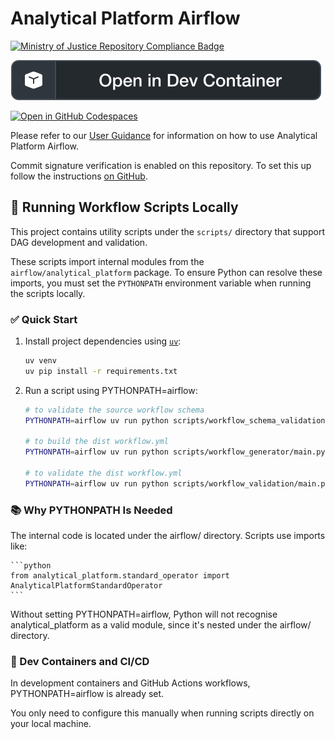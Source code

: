 # Analytical Platform Airflow

[![Ministry of Justice Repository Compliance Badge](https://github-community.service.justice.gov.uk/repository-standards/api/analytical-platform-airflow/badge)](https://github-community.service.justice.gov.uk/repository-standards/analytical-platform-airflow)

[![Open in Dev Container](https://raw.githubusercontent.com/ministryofjustice/.devcontainer/refs/heads/main/contrib/badge.svg)](https://vscode.dev/redirect?url=vscode://ms-vscode-remote.remote-containers/cloneInVolume?url=https://github.com/ministryofjustice/analytical-platform-airflow)

[![Open in GitHub Codespaces](https://github.com/codespaces/badge.svg)](https://codespaces.new/ministryofjustice/analytical-platform-airflow)

Please refer to our [User Guidance](https://user-guidance.analytical-platform.service.justice.gov.uk/services/airflow) for information on how to use Analytical Platform Airflow.

Commit signature verification is enabled on this repository. To set this up follow the instructions [on GitHub](https://docs.github.com/en/authentication/managing-commit-signature-verification/about-commit-signature-verification#ssh-commit-signature-verification).


## 🧪 Running Workflow Scripts Locally

This project contains utility scripts under the `scripts/` directory that support DAG development and validation.

These scripts import internal modules from the `airflow/analytical_platform` package. To ensure Python can resolve these imports, you must set the `PYTHONPATH` environment variable when running the scripts locally.


### ✅ Quick Start

1. Install project dependencies using [`uv`](https://github.com/astral-sh/uv):

    ```bash
    uv venv
    uv pip install -r requirements.txt
    ```

2. Run a script using PYTHONPATH=airflow:

    ```bash
    # to validate the source workflow schema
    PYTHONPATH=airflow uv run python scripts/workflow_schema_validation/main.py path/to/source/workflow.yml

    # to build the dist workflow.yml
    PYTHONPATH=airflow uv run python scripts/workflow_generator/main.py path/to/source/workflow.yml

    # to validate the dist workflow.yml
    PYTHONPATH=airflow uv run python scripts/workflow_validation/main.py path/to/dist/workflow.yml
    ```

### 📚 Why PYTHONPATH Is Needed

The internal code is located under the airflow/ directory. Scripts use imports like:

    ```python
    from analytical_platform.standard_operator import AnalyticalPlatformStandardOperator
    ```

Without setting PYTHONPATH=airflow, Python will not recognise analytical_platform as a valid module, since it's nested under the airflow/ directory.


### 🤖 Dev Containers and CI/CD

In development containers and GitHub Actions workflows, PYTHONPATH=airflow is already set.

You only need to configure this manually when running scripts directly on your local machine.
